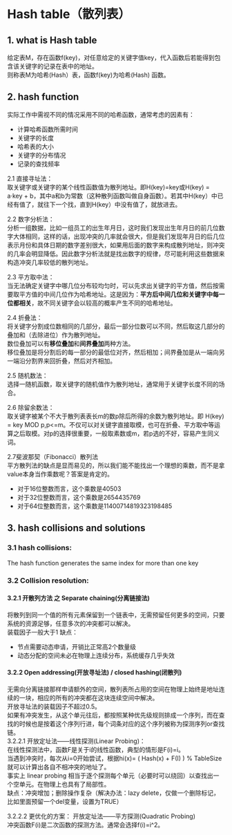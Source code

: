 # Hash table（散列表）  
## 1. what is Hash table   
给定表M，存在函数f(key)，对任意给定的关键字值key，代入函数后若能得到包含该关键字的记录在表中的地址。  
则称表M为哈希(Hash）表，函数f(key)为哈希(Hash) 函数。
  
## 2. hash function  
实际工作中需视不同的情况采用不同的哈希函数，通常考虑的因素有：    
- 计算哈希函数所需时间  
- 关键字的长度
- 哈希表的大小
- 关键字的分布情况
- 记录的查找频率     

2.1 直接寻址法：  
    取关键字或关键字的某个线性函数值为散列地址。即H(key)=key或H(key) = a·key + b，其中a和b为常数（这种散列函数叫做自身函数）。若其中H(key）中已经有值了，就往下一个找，直到H(key）中没有值了，就放进去。  
    
2.2 数字分析法：  
分析一组数据，比如一组员工的出生年月日，这时我们发现出生年月日的前几位数字大体相同，这样的话，出现冲突的几率就会很大，但是我们发现年月日的后几位表示月份和具体日期的数字差别很大，如果用后面的数字来构成散列地址，则冲突的几率会明显降低。因此数字分析法就是找出数字的规律，尽可能利用这些数据来构造冲突几率较低的散列地址。  

2.3 平方取中法：  
当无法确定关键字中哪几位分布较均匀时，可以先求出关键字的平方值，然后按需要取平方值的中间几位作为哈希地址。这是因为：**平方后中间几位和关键字中每一位都相关**，故不同关键字会以较高的概率产生不同的哈希地址。  

2.4 折叠法：  
将关键字分割成位数相同的几部分，最后一部分位数可以不同，然后取这几部分的叠加和（去除进位）作为散列地址。  
数位叠加可以有**移位叠加**和**间界叠加**两种方法。  
移位叠加是将分割后的每一部分的最低位对齐，然后相加；间界叠加是从一端向另一端沿分割界来回折叠，然后对齐相加。  
  
2.5 随机数法：  
选择一随机函数，取关键字的随机值作为散列地址，通常用于关键字长度不同的场合。  
  
2.6 除留余数法：  
取关键字被某个不大于散列表表长m的数p除后所得的余数为散列地址。即 H(key) = key MOD p,p<=m。不仅可以对关键字直接取模，也可在折叠、平方取中等运算之后取模。对p的选择很重要，一般取素数或m，若p选的不好，容易产生同义词。  

2.7斐波那契（Fibonacci）散列法   
平方散列法的缺点是显而易见的，所以我们能不能找出一个理想的乘数，而不是拿value本身当作乘数呢？答案是肯定的。  
- 对于16位整数而言，这个乘数是40503   
- 对于32位整数而言，这个乘数是2654435769   
- 对于64位整数而言，这个乘数是11400714819323198485   

## 3. hash collisions and solutions  
### 3.1  hash collisions:   
The hash function generates the same index for more than one key  
### 3.2 Collision resolution:  
#### 3.2.1 开散列方法 之 Separate chaining(分离链接法)   
将散列到同一个值的所有元素保留到一个链表中，无需预留任何更多的空间，只要系统的资源足够，任意多次的冲突都可以解决。  
装载因子一般大于1
缺点：
- 节点需要动态申请，开销比正常高2个数量级
- 动态分配的空间未必在物理上连续分布，系统缓存几乎失效  
  
#### 3.2.2 Open addressing(开放寻址法) / closed hashing(闭散列)   
无需向分离链接那样申请额外的空间，散列表所占用的空间在物理上始终是地址连续的一块，相应的所有的冲突都在这块连续空间中解决。  
开放寻址法的装载因子不超过0.5。  
如果有冲突发生，从这个单元往后，都按照某种优先级规则排成一个序列，而在查找的时候也是按着这个序列行进，每个词条对应的这个序列被称为探测序列or查找链。  
3.2.2.1 开放定址法——线性探测(Linear Probing)：  
在线性探测法中，函数F是关于i的线性函数，典型的情形是F(i)=i。  
当遇到冲突时，每次从i=0开始尝试，根据hi(x)= ( Hash(x) + F(I) ) % TableSize就可以计算出各自不相冲突的地址了。    
事实上 linear probing 相当于逐个探测每个单元（必要时可以绕回）以查找出一个空单元。在物理上也具有了局部性。   
缺点：冲突增加；删除操作复杂（解决办法：lazy delete，仅做一个删除标记，比如里面预留一个del变量，设置为TRUE）  

3.2.2.2 更优化的方案： 开放定址法——平方探测(Quadratic Probing)   
冲突函数F(i)是二次函数的探测方法。通常会选择f(i)=i^2。   
